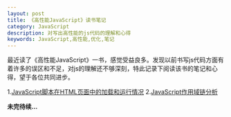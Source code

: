 ```yaml
---
layout: post
title: 《高性能JavaScript》读书笔记
category: JavaScript
description: 对写出高性能的js代码的理解和心得
keywords: JavaScript,高性能,优化,笔记
---
```


最近读了《高性能JavaScript》一书，感觉受益良多。发现以前书写js代码方面有着许多的误区和不足，对js的理解还不够深刻，特此记录下阅读该书的笔记和心得，望于各位共同进步。

1.[JavaScript脚本在HTML页面中的加载和运行情况](/2015/01/15/loading_and_execution.html)
2.[JavaScript作用域链分析](/2015/01/16/scope_chains.html)

__未完待续...__